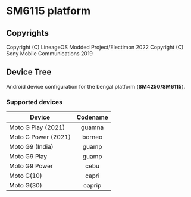 SM6115 platform
============

## Copyrights
Copyright (C) LineageOS Modded Project/Electimon 2022
Copyright (C) Sony Mobile Communications 2019

## Device Tree

Android device configuration for the bengal platform (**SM4250/SM6115**).

### Supported devices

| Device | Codename |
|-|:-:|
| Moto G Play (2021) | guamna |
| Moto G Power (2021) | borneo |
| Moto G9 (India) | guamp |
| Moto G9 Play | guamp |
| Moto G9 Power| cebu |
| Moto G(10) | capri |
| Moto G(30) | caprip |
